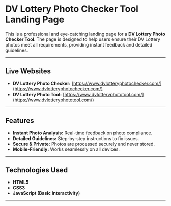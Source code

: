 # DV Lottery Photo Checker Tool Landing Page

This is a professional and eye-catching landing page for a **DV Lottery Photo Checker Tool**. The page is designed to help users ensure their DV Lottery photos meet all requirements, providing instant feedback and detailed guidelines.

---

## **Live Websites**

- **DV Lottery Photo Checker:** [https://www.dvlotteryphotochecker.com/](https://www.dvlotteryphotochecker.com/)
- **DV Lottery Photo Tool:** [https://www.dvlotteryphototool.com/](https://www.dvlotteryphototool.com/)

---

## **Features**

- **Instant Photo Analysis:** Real-time feedback on photo compliance.
- **Detailed Guidelines:** Step-by-step instructions to fix issues.
- **Secure & Private:** Photos are processed securely and never stored.
- **Mobile-Friendly:** Works seamlessly on all devices.

---

## **Technologies Used**

- **HTML5**
- **CSS3**
- **JavaScript (Basic Interactivity)**

---
